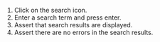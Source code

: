 1. Click on the search icon.
2. Enter a search term and press enter.
3. Assert that search results are displayed.
4. Assert there are no errors in the search results.